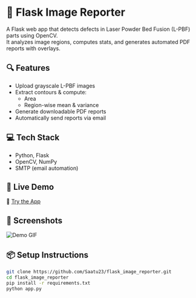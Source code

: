 # 🧪 Flask Image Reporter

A Flask web app that detects defects in Laser Powder Bed Fusion (L-PBF) parts using OpenCV.  
It analyzes image regions, computes stats, and generates automated PDF reports with overlays.

## 🔍 Features

- Upload grayscale L-PBF images
- Extract contours & compute:
  - Area
  - Region-wise mean & variance
- Generate downloadable PDF reports
- Automatically send reports via email

## 💻 Tech Stack

- Python, Flask
- OpenCV, NumPy
- SMTP (email automation)

## 🚀 Live Demo

🔗 [Try the App](https://logic-magic-image-processing.onrender.com)

## 📸 Screenshots

![Demo GIF](demo.gif)

## 📦 Setup Instructions

```bash
git clone https://github.com/Saatu23/flask_image_reporter.git
cd flask_image_reporter
pip install -r requirements.txt
python app.py
